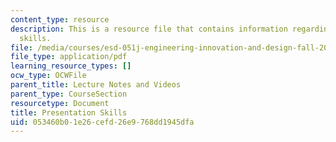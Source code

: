 ```yaml
---
content_type: resource
description: This is a resource file that contains information regarding presentation
  skills.
file: /media/courses/esd-051j-engineering-innovation-and-design-fall-2012/053460b01e26cefd26e9768dd1945dfa_MITESD_051JF12_Lec14_2.pdf
file_type: application/pdf
learning_resource_types: []
ocw_type: OCWFile
parent_title: Lecture Notes and Videos
parent_type: CourseSection
resourcetype: Document
title: Presentation Skills
uid: 053460b0-1e26-cefd-26e9-768dd1945dfa
---
```

